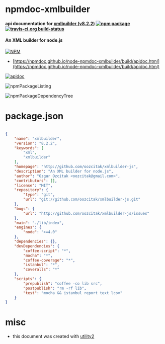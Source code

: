 # npmdoc-xmlbuilder

#### api documentation for  [xmlbuilder (v8.2.2)](http://github.com/oozcitak/xmlbuilder-js)  [![npm package](https://img.shields.io/npm/v/npmdoc-xmlbuilder.svg?style=flat-square)](https://www.npmjs.org/package/npmdoc-xmlbuilder) [![travis-ci.org build-status](https://api.travis-ci.org/npmdoc/node-npmdoc-xmlbuilder.svg)](https://travis-ci.org/npmdoc/node-npmdoc-xmlbuilder)

#### An XML builder for node.js

[![NPM](https://nodei.co/npm/xmlbuilder.png?downloads=true&downloadRank=true&stars=true)](https://www.npmjs.com/package/xmlbuilder)

- [https://npmdoc.github.io/node-npmdoc-xmlbuilder/build/apidoc.html](https://npmdoc.github.io/node-npmdoc-xmlbuilder/build/apidoc.html)

[![apidoc](https://npmdoc.github.io/node-npmdoc-xmlbuilder/build/screenCapture.buildCi.browser.%252Ftmp%252Fbuild%252Fapidoc.html.png)](https://npmdoc.github.io/node-npmdoc-xmlbuilder/build/apidoc.html)

![npmPackageListing](https://npmdoc.github.io/node-npmdoc-xmlbuilder/build/screenCapture.npmPackageListing.svg)

![npmPackageDependencyTree](https://npmdoc.github.io/node-npmdoc-xmlbuilder/build/screenCapture.npmPackageDependencyTree.svg)



# package.json

```json

{
    "name": "xmlbuilder",
    "version": "8.2.2",
    "keywords": [
        "xml",
        "xmlbuilder"
    ],
    "homepage": "http://github.com/oozcitak/xmlbuilder-js",
    "description": "An XML builder for node.js",
    "author": "Ozgur Ozcitak <oozcitak@gmail.com>",
    "contributors": [],
    "license": "MIT",
    "repository": {
        "type": "git",
        "url": "git://github.com/oozcitak/xmlbuilder-js.git"
    },
    "bugs": {
        "url": "http://github.com/oozcitak/xmlbuilder-js/issues"
    },
    "main": "./lib/index",
    "engines": {
        "node": ">=4.0"
    },
    "dependencies": {},
    "devDependencies": {
        "coffee-script": "*",
        "mocha": "*",
        "coffee-coverage": "*",
        "istanbul": "*",
        "coveralls": "*"
    },
    "scripts": {
        "prepublish": "coffee -co lib src",
        "postpublish": "rm -rf lib",
        "test": "mocha && istanbul report text lcov"
    }
}
```



# misc
- this document was created with [utility2](https://github.com/kaizhu256/node-utility2)
